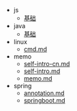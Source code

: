 * js
  * [基础](./js/memo.md)
* java
  * [基础](./java/memo.md)
* linux
  * [cmd.md](./linux/cmd.md)
* memo
  * [self-intro-cn.md](./about/self-intro-cn.md)
  * [self-intro.md](./about/self-intro.md)
  * [memo.md](./memo/memo.md)
* spring
  * [annotation.md](./spring/annotation.md)
  * [springboot.md](./spring/springboot.md)
